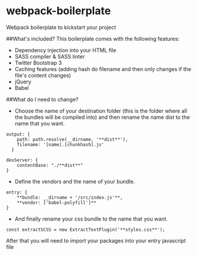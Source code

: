 # webpack-boilerplate
Webpack boilerplate to kickstart your project

##What's included?
This boilerplate comes with the following features:
- Dependency injection into your HTML file
- SASS compiler & SASS linter
- Twitter Bootstrap 3
- Caching features (adding hash do filename and then only changes if the file's content changes)
- jQuery
- Babel

##What do I need to change?
- Choose the name of your destination folder (this is the folder where all the bundles will be compiled into) and then rename the name dist to the name that you want.

```
output: {
  	path: path.resolve(__dirname, '**dist**'),
    filename: '[name].[chunkhash].js'
  }
```

```
devServer: {
	contentBase: "./**dist**"
}
```

- Define the vendors and the name of your bundle.

```
entry: {
	**bundle: __dirname + '/src/index.js'**,
	**vendor: ['babel-polyfill']**
}
```

- And finally rename your css bundle to the name that you want.

```
const extractSCSS = new ExtractTextPlugin('**styles.css**');
```

After that you will need to import your packages into your entry javascript file